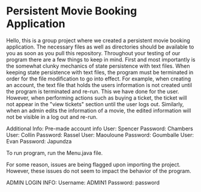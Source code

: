 # Persistent Movie Booking Application
Hello, this is a group project where we created a persistent movie booking application.
The necessary files as well as directories should be available to you as soon as you pull this repository. Throughout your 
testing of our program there are a few things to keep in mind. First and most importantly is the somewhat clunky mechanics of state 
persistence with text files. When keeping state persistence with text files, the program must be terminated in order for the file modification
to go into effect. For example, when creating an account, the text file that holds the users information is not created until the program is terminated
and re-run. This we have done for the user. However, when performing actions such as buying a ticket, the ticket will not appear in the "view tickets" section
until the user logs out. Similarly, when an admin edits the information of a movie, the edited information will not be visible in a log out and re-run.

Additional Info:
Pre-made account info
User: Spencer Password: Chambers
User: Collin Password: Rassel
User: Maouloune Password: Goumballe
User: Evan Password: Japundza

To run program, run the Menu.java file.

For some reason, issues are being flagged upon importing the project. However, these issues do not seem to impact the behavior of the program.

ADMIN LOGIN INFO:
Username: ADMIN1
Password: password

